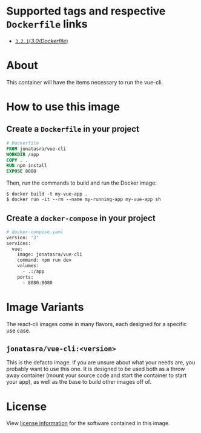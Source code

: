 # Supported tags and respective `Dockerfile` links

- [`3.2.1`(*3.0/Dockerfile*)](https://github.com/johnt1000/docker-vue-cli/blob/3.0/Dockerfile)

# About

This container will have the items necessary to run the vue-cli.

# How to use this image

## Create a `Dockerfile` in your project

```dockerfile
# Dockerfile
FROM jonatasra/vue-cli
WORKDIR /app
COPY . .
RUN npm install
EXPOSE 8080
```

Then, run the commands to build and run the Docker image:

```console
$ docker build -t my-vue-app .
$ docker run -it --rm --name my-running-app my-vue-app sh
```

## Create a `docker-compose` in your project

```dockerfile
# docker-compose.yaml
version: '3'
services:
  vue:
    image: jonatasra/vue-cli
    command: npm run dev
    volumes:
      - .:/app
    ports:
      - 8080:8080
```

# Image Variants
The react-cli images come in many flavors, each designed for a specific use case.

## `jonatasra/vue-cli:<version>`

This is the defacto image. If you are unsure about what your needs are, you probably want to use
this one. It is designed to be used both as a throw away container (mount your source code and start
the container to start your app), as well as the base to build other images off of.

# License
View [license information](https://github.com/johnt1000/docker-vue-cli/blob/master/LICENSE) for the software contained in this image.